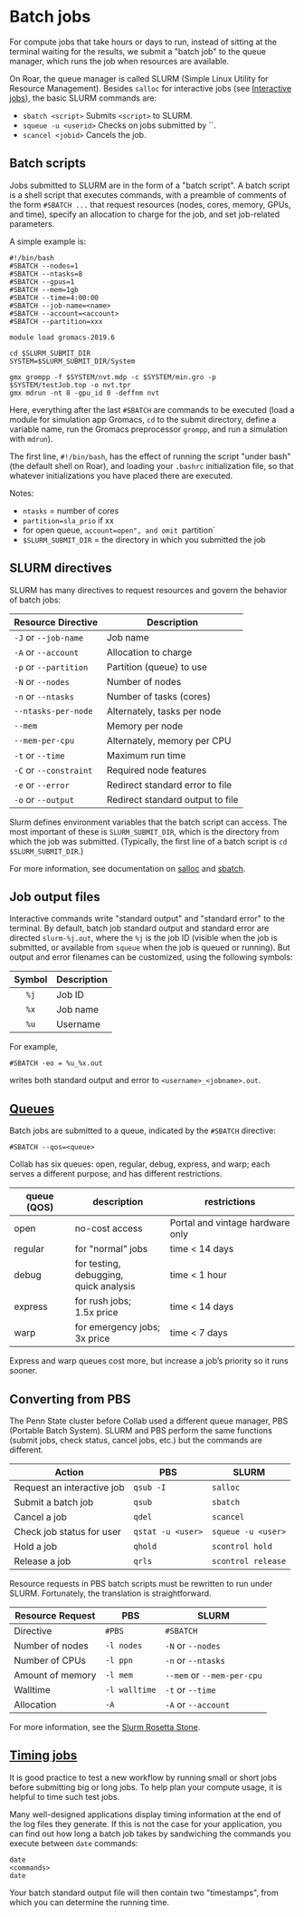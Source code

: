 # Batch jobs

For compute jobs that take hours or days to run,
instead of sitting at the terminal waiting for the results,
we submit a "batch job" to the queue manager,
which runs the job when resources are available.

On Roar, the queue manager is called SLURM 
(Simple Linux Utility for Resource Management).
Besides `salloc` for interactive jobs (see [Interactive jobs](07_InteractiveJobs.md)),
the basic SLURM commands are:

- `sbatch <script>` Submits `<script>` to SLURM.
- `squeue -u <userid>` Checks on jobs submitted by ``<userid>.
- `scancel <jobid>` Cancels the job.

## Batch scripts

Jobs submitted to SLURM are in the form of a "batch script".
A batch script is a shell script that executes commands,
with a preamble of comments of the form `#SBATCH ...`
that request resources (nodes, cores, memory, GPUs, and time),
specify an allocation to charge for the job,
and set job-related parameters.

A simple example is:

```
#!/bin/bash
#SBATCH --nodes=1
#SBATCH --ntasks=8
#SBATCH --gpus=1
#SBATCH --mem=1gb
#SBATCH --time=4:00:00
#SBATCH --job-name=<name>
#SBATCH --account=<account>
#SBATCH --partition=xxx

module load gromacs-2019.6

cd $SLURM_SUBMIT_DIR
SYSTEM=$SLURM_SUBMIT_DIR/System

gmx grompp -f $SYSTEM/nvt.mdp -c $SYSTEM/min.gro -p $SYSTEM/testJob.top -o nvt.tpr 
gmx mdrun -nt 8 -gpu_id 0 -deffnm nvt
```

Here, everything after the last `#SBATCH` are commands to be executed
(load a module for simulation app Gromacs, `cd` to the submit directory, 
define a variable name,
run the Gromacs preprocessor `grompp`, and run a simulation with `mdrun`).

The first line, `#!/bin/bash`, has the effect of running the script "under bash"
(the default shell on Roar), and loading your `.bashrc` initialization file,
so that whatever initializations you have placed there are executed.

Notes:

- `ntasks` = number of cores
- `partition=sla_prio` if xx
- for open queue, `account=open", and omit `partition`
- `$SLURM_SUBMIT_DIR` = the directory in which you submitted the job

## SLURM directives

SLURM has many directives to request resources
and govern the behavior of batch jobs:

| Resource Directive | Description |
| ---- | ---- |
| `-J` or `--job-name` | Job name |
| `-A` or `--account` | Allocation to charge |
| `-p` or `--partition` | Partition (queue) to use |
| `-N` or `--nodes` | Number of nodes |
| `-n` or `--ntasks` | Number of tasks (cores) |
| `--ntasks-per-node` | Alternately, tasks per node |
| `--mem` | Memory per node |
| `--mem-per-cpu` | Alternately, memory per CPU |
| `-t` or `--time` | Maximum run time |
| `-C` or `--constraint` | Required node features |
| `-e` or `--error` | Redirect standard error to file |
| `-o` or `--output` | Redirect standard output to file |

Slurm defines environment variables that the batch script can access.
The most important of these is `SLURM_SUBMIT_DIR`,
which is the directory from which the job was submitted.
(Typically, the first line of a batch script is `cd $SLURM_SUBMIT_DIR`.)

For more information, see documentation on 
[salloc](https://slurm.schedmd.com/salloc.html) 
and [sbatch](https://slurm.schedmd.com/sbatch.html).


## Job output files

Interactive commands write "standard output" and "standard error" to the terminal.
By default, batch job standard output and standard error
are directed `slurm-%j.out`, where the `%j` is the job ID
(visible when the job is submitted, 
or available from `squeue` when the job is queued or running).
But output and error filenames can be customized, 
using the following symbols:

| Symbol | Description |
| :----: | ---- |
| `%j` | Job ID |
| `%x` | Job name |
| `%u` | Username |

For example,
```
#SBATCH -eo = %u_%x.out
```
writes both standard output and error to `<username>_<jobname>.out`.


## [Queues](#queues)

Batch jobs are submitted to a queue,
indicated by the `#SBATCH` directive:
```
#SBATCH --qos=<queue>
```
Collab has six queues:  open, regular, debug, express, and warp;
each serves a different purpose, and has different restrictions.

| queue (QOS) | description | restrictions |
| ---- | ---- | ---- |
| open | no-cost access | Portal and vintage hardware only |
| regular | for "normal" jobs | time < 14 days |
| debug	| for testing, debugging, <br> quick analysis | time < 1 hour |
| express | for rush jobs; <br> 1.5x price | time < 14 days |
| warp | for emergency jobs; <br> 3x price | time < 7 days |

Express and warp queues cost more,
but increase a job’s priority so it runs sooner.


## Converting from PBS

The Penn State cluster before Collab
used a different queue manager, PBS (Portable Batch System).
SLURM and PBS perform the same functions
(submit jobs, check status, cancel jobs, etc.)
but the commands are different.

| Action | PBS | SLURM |
| ---- | ---- | ---- |
| Request an interactive job | `qsub -I` | `salloc` |
| Submit a batch job | `qsub` | `sbatch` |
| Cancel a job | `qdel` | `scancel` |
| Check job status for user | `qstat -u <user>` | `squeue -u <user>` |
| Hold a job | `qhold` | `scontrol hold` |
| Release a job | `qrls` | `scontrol release` |

Resource requests in PBS batch scripts 
must be rewritten to run under SLURM.
Fortunately, the translation is straightforward.

| Resource Request | PBS | SLURM |
| ---- | ---- | ---- |
| Directive | `#PBS` | `#SBATCH` |
| Number of nodes | `-l nodes` | `-N` or `--nodes` |
| Number of CPUs | `-l ppn` | `-n` or `--ntasks` |
| Amount of memory | `-l mem` | `--mem` or `--mem-per-cpu` |
| Walltime | `-l walltime` | `-t` or `--time` |
| Allocation | `-A` | `-A` or `--account` |

For more information, see the 
[Slurm Rosetta Stone](https://slurm.schedmd.com/rosetta.pdf).


## [Timing jobs](#timing-jobs)

It is good practice to test a new workflow
by running small or short jobs before submitting big or long jobs.
To help plan your compute usage, 
it is helpful to time such test jobs.

Many well-designed applications display timing information
at the end of the log files they generate.
If this is not the case for your application,
you can find out how long a batch job takes
by sandwiching the commands you execute
between `date` commands:
```
date
<commands>
date
```
Your batch standard output file will then contain two "timestamps",
from which you can determine the running time.
